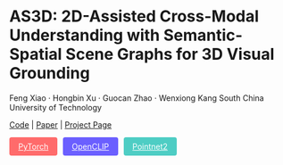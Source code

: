 # AS3D: 2D-Assisted Cross-Modal Understanding with Semantic-Spatial Scene Graphs for 3D Visual Grounding
Feng Xiao · Hongbin Xu · Guocan Zhao · Wenxiong Kang
South China University of Technology  

[Code](#) | [Paper](#) | [Project Page](#)  

<div style="display: flex; gap: 10px; margin-top: 10px">
  <a href="#" style="background-color: #FF6B6B; color: white; padding: 8px 16px; border-radius: 4px">PyTorch</a>
  <a href="#" style="background-color: #6B5FFF; color: white; padding: 8px 16px; border-radius: 4px">OpenCLIP</a>
  <a href="#" style="background-color: #4ECDC4; color: white; padding: 8px 16px; border-radius: 4px">Pointnet2</a>
</div>
